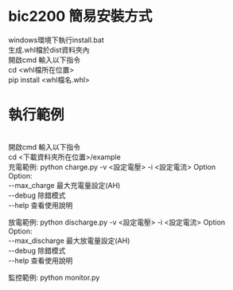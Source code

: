 # bic2200 簡易安裝方式
windows環境下執行install.bat <br>
生成.whl檔於dist資料夾內 <br>
開啟cmd 輸入以下指令<br>
cd <whl檔所在位置> <br>
pip install <whl檔名.whl> <br>

<h1>執行範例 </h1>
<br>
開啟cmd 輸入以下指令<br>
cd <下載資料夾所在位置>/example<br>
充電範例: python charge.py -v <設定電壓> -i <設定電流> Option <br>
Option: <br>
--max_charge 最大充電量設定(AH) <br>
--debug 除錯模式 <br>
--help 查看使用說明 <br>

放電範例: python discharge.py -v <設定電壓> -i <設定電流> Option <br>
Option: <br>
--max_discharge 最大放電量設定(AH) <br>
--debug 除錯模式 <br>
--help 查看使用說明 <br>

監控範例: python monitor.py <br>

